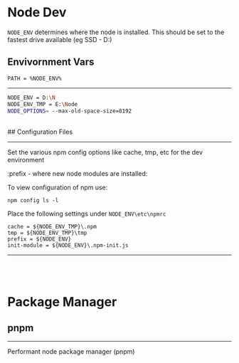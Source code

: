 # Node Dev

`NODE_ENV` determines where the node is installed.
This should be set to the fastest drive available (eg SSD - D:)
<br>
## Envivornment Vars

```
PATH = %NODE_ENV%
```

---

```bash
NODE_ENV = D:\N
NODE_ENV_TMP = E:\Node
NODE_OPTIONS= --max-old-space-size=8192
```
<br>
## Configuration Files

---

Set the various npm config options like cache, tmp, etc for the dev environment

:prefix - where new node modules are installed:

To view configuration of npm use:

```
npm config ls -l
```

Place the following settings under `NODE_ENV\etc\npmrc`

```
cache = ${NODE_ENV_TMP}\.npm
tmp = ${NODE_ENV_TMP}\tmp
prefix = ${NODE_ENV}
init-module = ${NODE_ENV}\.npm-init.js
```

---

<br>
<br>

# Package Manager

## pnpm

---

Performant node package manager (pnpm)
